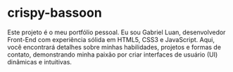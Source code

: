 # crispy-bassoon
Este projeto é o meu portfólio pessoal. Eu sou Gabriel Luan, desenvolvedor Front-End com experiência sólida em HTML5, CSS3 e JavaScript. Aqui, você encontrará detalhes sobre minhas habilidades, projetos e formas de contato, demonstrando minha paixão por criar interfaces de usuário (UI) dinâmicas e intuitivas.
